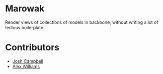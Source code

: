 Marowak
======

Render views of collections of models in backbone, without writing a lot of tedious boilerplate.

Contributors
======

- [Josh Campbell](http://github.com/joshcampbell)
- [Alex Williams](http://github.com/Robovirtuoso)
